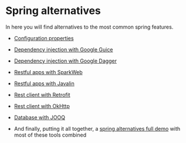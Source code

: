 # Spring alternatives

In here you will find alternatives to the most common spring features.

- [Configuration properties](https://github.com/nacho270/spring-alternatives/tree/master/properties/apache-commons-properties-demo)
- [Dependency injection with Google Guice](https://github.com/nacho270/spring-alternatives/tree/master/dependency-injection/guice-dependency-injection-demo)
- [Dependency injection with Google Dagger](https://github.com/nacho270/spring-alternatives/tree/master/dependency-injection/dagger-dependency-injection-demo)
- [Restful apps with SparkWeb](https://github.com/nacho270/spring-alternatives/tree/master/rest-apis/sparkjava-restapi-demo)
- [Restful apps with Javalin](https://github.com/nacho270/spring-alternatives/tree/master/rest-apis/javalin-restapi-demo)
- [Rest client with Retrofit](https://github.com/nacho270/spring-alternatives/tree/master/rest-templates/retrofit-demo)
- [Rest client with OkHttp](https://github.com/nacho270/spring-alternatives/tree/master/rest-templates/okhttp-demo)
- [Database with JOOQ](https://github.com/nacho270/spring-alternatives/tree/master/database/jooq-demo)

- And finally, putting it all together, a [spring alternatives full demo](https://github.com/nacho270/spring-alternatives/tree/master/spring-alternatives-full-demo) with most of these tools combined